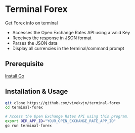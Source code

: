 # Terminal Forex

Get Forex info on terminal

- Accesses the Open Exchange Rates API using a valid Key
- Receives the response in JSON format
- Parses the JSON data
- Display all currencies in the terminal/command prompt

## Prerequisite

[Install Go](https://github.com/golang/go/wiki/Ubuntu 'Install Go on Ubuntu')

## Installation & Usage

```bash
git clone https://github.com/vivekvjn/terminal-forex
cd terminal-forex

# Access the Open Exchange Rates API using this program.
export OER_APP_ID="YOUR_OPEN_EXCHANGE_RATE_APP_ID"
go run terminal-forex
```
